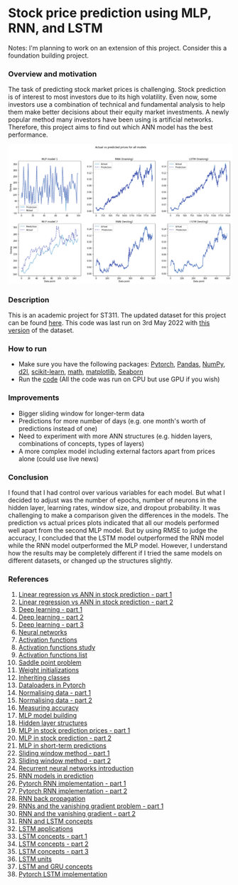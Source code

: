 # Stock price prediction using MLP, RNN, and LSTM
Notes: I'm planning to work on an extension of this project. Consider this a foundation building project.

### Overview and motivation
The task of predicting stock market prices is challenging. Stock prediction is of interest to most investors due to its high volatility. Even now, some investors use a combination of technical and fundamental analysis to help them make better decisions about their equity market investments.  A newly popular method many investors have been using is artificial networks. Therefore, this project aims to find out which ANN model has the best performance.

![Image1](https://github.com/RS201918703/Simple-stock-prediction-with-ANN/blob/main/figs/ActualvsPreds.png)

### Description
This is an academic project for ST311. The updated dataset for this project can be found [here](https://www.kaggle.com/datasets/varpit94/facebook-stock-data). This code was last run on 3rd May 2022 with [this version](https://github.com/RS201918703/ST311-Project/blob/main/FB.csv) of the dataset.

### How to run
- Make sure you have the following packages: [Pytorch](https://pytorch.org/), [Pandas](https://pandas.pydata.org/docs/getting_started/install.html), [NumPy](https://numpy.org/install/), [d2l](http://www.d2l.ai/chapter_installation/index.html), [scikit-learn](https://scikit-learn.org/stable/install.html), [math](https://pypi.org/project/python-math/), [matplotlib](https://matplotlib.org/stable/users/installing/index.html), [Seaborn](https://seaborn.pydata.org/installing.html)
- Run the [code](https://github.com/RS201918703/Simple-stock-prediction-with-ANN/blob/main/Project%20code.ipynb) (All the code was run on CPU but use GPU if you wish)

### Improvements
- Bigger sliding window for longer-term data
- Predictions for more number of days (e.g. one month's worth of predictions instead of one)
- Need to experiment with more ANN structures (e.g. hidden layers, combinations of concepts, types of layers)
- A more complex model including external factors apart from prices alone (could use live news)

### Conclusion
I found that I had control over various variables for each model. But what I decided to adjust was the number of epochs, number of neurons in the hidden layer, learning rates, window size, and dropout probability. It was challenging to make a comparison given the differences in the models. The prediction vs actual prices plots indicated that all our models performed well apart from the second MLP model. But by using RMSE to judge the accuracy, I concluded that the LSTM model outperformed the RNN model while the RNN model outperformed the MLP model. However, I understand how the results may be completely different if I tried the same models on different datasets, or changed up the structures slightly.

### References
1. [Linear regression vs ANN in stock prediction - part 1](https://www.diva-portal.org/smash/get/diva2:1564492/FULLTEXT02.pdf)
2. [Linear regression vs ANN in stock prediction - part 2](https://www.researchgate.net/publication/251368933_Stock_Market_Forecasting_Artificial_Neural_Network_and_Linear_Regression_Comparison_in_An_Emerging_Market)
3. [Deep learning - part 1](https://d2l.ai/)
4. [Deep learning - part 2](https://tanthiamhuat.files.wordpress.com/2018/03/deeplearningwithpython.pdf)
5. [Deep learning - part 3](http://alvarestech.com/temp/deep/Python%20Deep%20Learning%20Exploring%20deep%20learning%20techniques,%20neural%20network%20architectures%20and%20GANs%20with%20PyTorch,%20Keras%20and%20TensorFlow%20by%20Ivan%20Vasilev,%20Daniel%20Slater,%20Gianmario%20Spacagna,%20Peter%20Roelants,%20Va%20(z-lib.org).pdf)
6. [Neural networks](https://www.pdfdrive.com/neural-networks-and-deep-learning-a-textbook-e184020999.html)
7. [Activation functions](https://www.analyticsvidhya.com/blog/2020/01/fundamentals-deep-learning-activation-functions-when-to-use-them/)
8. [Activation functions study](https://arxiv.org/pdf/1811.03378.pdf)
9. [Activation functions list](https://prateekvishnu.medium.com/activation-functions-in-neural-networks-bf5c542d5fec)
10. [Saddle point problem](https://proceedings.neurips.cc/paper/2014/file/17e23e50bedc63b4095e3d8204ce063b-Paper.pdf)
11. [Weight initializations](https://machinelearningmastery.com/weight-initialization-for-deep-learning-neural-networks/)
12. [Inheriting classes](https://realpython.com/python-super/#an-overview-of-pythons-super-function)
13. [Dataloaders in Pytorch](https://www.youtube.com/watch?v=c36lUUr864M&t=12080s&ab_channel=PythonEngineer)
14. [Normalising data - part 1](https://www.journaldev.com/45109/normalize-data-in-python)
15. [Normalising data - part 2](https://towardsdatascience.com/why-data-should-be-normalized-before-training-a-neural-network-c626b7f66c7d)
16. [Measuring accuracy](https://towardsdatascience.com/metrics-to-evaluate-your-machine-learning-algorithm-f10ba6e38234)
17. [MLP model building](https://medium.com/analytics-vidhya/steps-you-should-follow-to-successfully-train-mlp-40a98c3b5bb3)
18. [Hidden layer structures](https://machinelearningmastery.com/how-to-configure-the-number-of-layers-and-nodes-in-a-neural-network/)
19. [MLP in stock prediction prices - part 1](https://10mohi6.medium.com/super-easy-python-stock-price-forecasting-using-multilayer-perceptron-machine-learning-4f1d1ef9650)
20. [MLP in stock prediction - part 2](https://www.rsisinternational.org/journals/ijrsi/digital-library/volume-5-issue-7/46-50.pdf)
21. [MLP in short-term predictions ](https://www.researchgate.net/publication/220798177_Short-term_stock_price_prediction_using_MLP_in_moving_simulation_mode)
22. [Sliding window method - part 1](https://ieeexplore.ieee.org/document/6136391)
23. [Sliding window method - part 2](https://www.ripublication.com/ijcir17/ijcirv13n5_46.pdf)
24. [Recurrent neural networks introduction](https://www.youtube.com/watch?v=LHXXI4-IEns&ab_channel=TheA.I.Hacker-MichaelPhi)
25. [RNN models in prediction](https://towardsdatascience.com/building-rnn-lstm-and-gru-for-time-series-using-pytorch-a46e5b094e7b)
26. [Pytorch RNN implementation - part 1](https://www.youtube.com/watch?v=0_PgWWmauHk&ab_channel=PythonEngineer)
27. [Pytorch RNN implementation - part 2](https://www.deeplearningwizard.com/deep_learning/practical_pytorch/pytorch_recurrent_neuralnetwork/)
28. [RNN back propagation](https://www.geeksforgeeks.org/ml-back-propagation-through-time/)
29. [RNNs and the vanishing gradient problem - part 1](https://www.superdatascience.com/blogs/recurrent-neural-networks-rnn-the-vanishing-gradient-problem)
30. [RNN and the vanishing gradient - part 2](https://medium.datadriveninvestor.com/how-do-lstm-networks-solve-the-problem-of-vanishing-gradients-a6784971a577)
31. [RNN and LSTM concepts](https://www.youtube.com/watch?v=WCUNPb-5EYI&ab_channel=BrandonRohrer)
32. [LSTM applications](https://machinelearningmastery.com/gentle-introduction-long-short-term-memory-networks-experts/)
33. [LSTM concepts - part 1](https://towardsdatascience.com/illustrated-guide-to-lstms-and-gru-s-a-step-by-step-explanation-44e9eb85bf21)
34. [LSTM concepts - part 2](https://blog.mlreview.com/understanding-lstm-and-its-diagrams-37e2f46f1714)
35. [LSTM concepts - part 3](https://colah.github.io/posts/2015-08-Understanding-LSTMs/)
36. [LSTM units](https://www.pluralsight.com/guides/introduction-to-lstm-units-in-rnn)
37. [LSTM and GRU concepts](https://www.youtube.com/watch?v=8HyCNIVRbSU&t=585s&ab_channel=TheA.I.Hacker-MichaelPhi)
38. [Pytorch LSTM implementation](https://www.deeplearningwizard.com/deep_learning/practical_pytorch/pytorch_lstm_neuralnetwork/)

